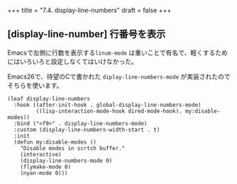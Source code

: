 +++
title = "7.4. display-line-numbers"
draft = false
+++
## [display-line-number] 行番号を表示
Emacsで左側に行数を表示する`linum-mode` は重いことで有名で、軽くするためにはいろいろと設定しなくてはいけなかった。

Emacs26で、待望のCで書かれた `diplay-line-numbers-mode` が実装されたのでそちらを使います。

```elisp
(leaf display-line-numbers
  :hook ((after-init-hook . global-display-line-numbers-mode)
		 ((lisp-interaction-mode-hook dired-mode-hook). my:disable-modes))
  :bind ("<f9>" . display-line-numbers-mode)
  :custom (display-line-numbers-width-start . t)
  :init
  (defun my:disable-modes ()
	"Disable modes in scrtch buffer."
	(interactive)
	(display-line-numbers-mode 0)
	(flymake-mode 0)
	(nyan-mode 0)))
```
